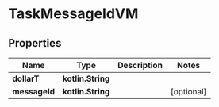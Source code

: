 
# TaskMessageIdVM

## Properties
Name | Type | Description | Notes
------------ | ------------- | ------------- | -------------
**dollarT** | **kotlin.String** |  | 
**messageId** | **kotlin.String** |  |  [optional]



